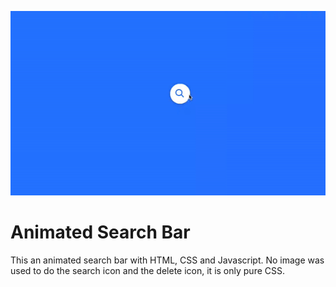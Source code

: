 ![](demo.gif)

# Animated Search Bar

This an animated search bar with HTML, CSS and Javascript. No image was used to do the search icon and the delete icon, it is only pure CSS.
